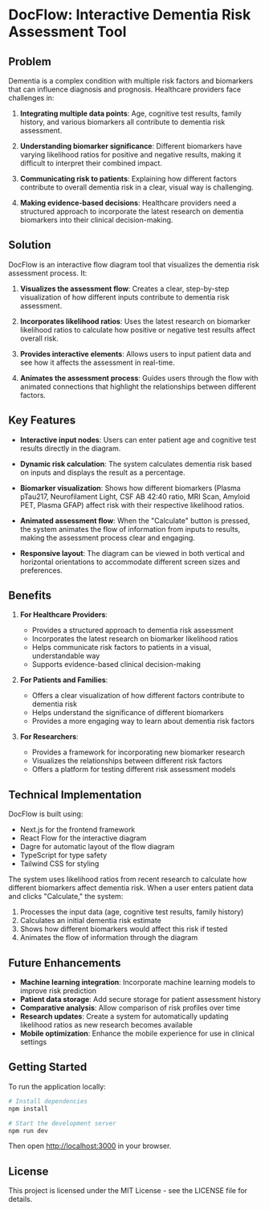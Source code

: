 # DocFlow: Interactive Dementia Risk Assessment Tool

## Problem

Dementia is a complex condition with multiple risk factors and biomarkers that can influence diagnosis and prognosis. Healthcare providers face challenges in:

1. **Integrating multiple data points**: Age, cognitive test results, family history, and various biomarkers all contribute to dementia risk assessment.

2. **Understanding biomarker significance**: Different biomarkers have varying likelihood ratios for positive and negative results, making it difficult to interpret their combined impact.

3. **Communicating risk to patients**: Explaining how different factors contribute to overall dementia risk in a clear, visual way is challenging.

4. **Making evidence-based decisions**: Healthcare providers need a structured approach to incorporate the latest research on dementia biomarkers into their clinical decision-making.

## Solution

DocFlow is an interactive flow diagram tool that visualizes the dementia risk assessment process. It:

1. **Visualizes the assessment flow**: Creates a clear, step-by-step visualization of how different inputs contribute to dementia risk assessment.

2. **Incorporates likelihood ratios**: Uses the latest research on biomarker likelihood ratios to calculate how positive or negative test results affect overall risk.

3. **Provides interactive elements**: Allows users to input patient data and see how it affects the assessment in real-time.

4. **Animates the assessment process**: Guides users through the flow with animated connections that highlight the relationships between different factors.

## Key Features

- **Interactive input nodes**: Users can enter patient age and cognitive test results directly in the diagram.

- **Dynamic risk calculation**: The system calculates dementia risk based on inputs and displays the result as a percentage.

- **Biomarker visualization**: Shows how different biomarkers (Plasma pTau217, Neurofilament Light, CSF AB 42:40 ratio, MRI Scan, Amyloid PET, Plasma GFAP) affect risk with their respective likelihood ratios.

- **Animated assessment flow**: When the "Calculate" button is pressed, the system animates the flow of information from inputs to results, making the assessment process clear and engaging.

- **Responsive layout**: The diagram can be viewed in both vertical and horizontal orientations to accommodate different screen sizes and preferences.

## Benefits

1. **For Healthcare Providers**:
   - Provides a structured approach to dementia risk assessment
   - Incorporates the latest research on biomarker likelihood ratios
   - Helps communicate risk factors to patients in a visual, understandable way
   - Supports evidence-based clinical decision-making

2. **For Patients and Families**:
   - Offers a clear visualization of how different factors contribute to dementia risk
   - Helps understand the significance of different biomarkers
   - Provides a more engaging way to learn about dementia risk factors

3. **For Researchers**:
   - Provides a framework for incorporating new biomarker research
   - Visualizes the relationships between different risk factors
   - Offers a platform for testing different risk assessment models

## Technical Implementation

DocFlow is built using:
- Next.js for the frontend framework
- React Flow for the interactive diagram
- Dagre for automatic layout of the flow diagram
- TypeScript for type safety
- Tailwind CSS for styling

The system uses likelihood ratios from recent research to calculate how different biomarkers affect dementia risk. When a user enters patient data and clicks "Calculate," the system:

1. Processes the input data (age, cognitive test results, family history)
2. Calculates an initial dementia risk estimate
3. Shows how different biomarkers would affect this risk if tested
4. Animates the flow of information through the diagram

## Future Enhancements

- **Machine learning integration**: Incorporate machine learning models to improve risk prediction
- **Patient data storage**: Add secure storage for patient assessment history
- **Comparative analysis**: Allow comparison of risk profiles over time
- **Research updates**: Create a system for automatically updating likelihood ratios as new research becomes available
- **Mobile optimization**: Enhance the mobile experience for use in clinical settings

## Getting Started

To run the application locally:

```bash
# Install dependencies
npm install

# Start the development server
npm run dev
```

Then open [http://localhost:3000](http://localhost:3000) in your browser.

## License

This project is licensed under the MIT License - see the LICENSE file for details.
